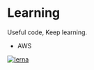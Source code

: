 # Learning

Useful code, Keep learning.

- AWS

[![lerna](https://img.shields.io/badge/maintained%20with-lerna-cc00ff.svg)](https://lerna.js.org/)
